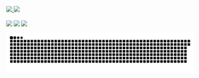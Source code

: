 <div>
  <a href="https://2201157.github.io/Curriculum/">  
  <img height="180em" src="https://github-readme-stats.vercel.app/api?username=2201157&show_icons=true&theme=chartreuse-dark&include_all_commits=true&count_private=true"/>   
  <img height="180em" src="https://github-readme-stats.vercel.app/api/top-langs/?username=2201157&layout=compact&langs_count=16&theme=chartreuse-dark "/>  
</div>
  
<div>
  <div style="margin-top:20px;"> 
  <a href="https://instagram.com/rmasamune_" target="_blank"><img src="https://img.shields.io/badge/-Instagram-%23E4405F?style=for-the-badge&logo=instagram&logoColor=white" target="_blank"></a>
  <a href = "mailto:rodrigoperesum@gmail.com"><img src="https://img.shields.io/badge/-Gmail-%23333?style=for-the-badge&logo=gmail&logoColor=white" target="_blank"></a>
  <a href="https://www.linkedin.com/in/rodrigo-peres-686990215/" target="_blank"><img src="https://img.shields.io/badge/-LinkedIn-%230077B5?style=for-the-badge&logo=linkedin&logoColor=white" target="_blank"></a> 
  
  ![Snake animation](https://github.com/2201157/2201157/blob/output/github-contribution-grid-snake.svg)
  </div>
  
